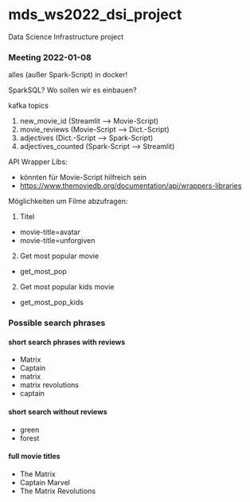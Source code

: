 # mds_ws2022_dsi_project

Data Science Infrastructure project

### Meeting 2022-01-08

alles (außer Spark-Script) in docker!

SparkSQL? Wo sollen wir es einbauen?

kafka topics

1. new_movie_id (Streamlit --> Movie-Script)
2. movie_reviews (Movie-Script --> Dict.-Script)
3. adjectives (Dict.-Script --> Spark-Script)
4. adjectives_counted (Spark-Script --> Streamlit)

API Wrapper Libs:

-   könnten für Movie-Script hilfreich sein
-   https://www.themoviedb.org/documentation/api/wrappers-libraries

Möglichkeiten um Filme abzufragen:

1. Titel

-   movie-title=avatar
-   movie-title=unforgiven

2. Get most popular movie

-   get_most_pop

2. Get most popular kids movie

-   get_most_pop_kids

### Possible search phrases

#### short search phrases with reviews

-   Matrix
-   Captain
-   matrix
-   matrix revolutions
-   captain

#### short search without reviews

-   green
-   forest

#### full movie titles

-   The Matrix
-   Captain Marvel
-   The Matrix Revolutions
